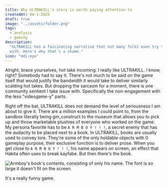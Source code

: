 ```yaml
---
title: Why ULTRAKILL's story is worth paying attention to
createdAt: 04-1-2025
draft: true
image: "../assets/folder.png"
tags:
  - analysis
  - gaming
description:
  "ULTRAKILL has a fascinating narrative that not many folks even try to engage
  with. Here's why that's a shame."
icon: "mdi:eye"
---
```


Alright, brace yourselves, hot take incoming: I really like ULTRAKILL. I know,
right? Somebody had to say it. There's not much to be said on the game itself
that would justify the bandwidth it would take to deliver similarly scalding hot
takes. But dropping the sarcasm for a moment, there is one community sentient I
take issue with. Specifically the non-engagement with the less "videogame-y"
parts.

Right off the bat, ULTRAKILL does not demand the level of seriousness I am about
to give it. There are a million examples I could point to, from the sandbox
literally being gm_construct to the museum that allows you to pick up and throw
marketable plushies of everyone who worked on the game. My persona favorite has
to be `A R M B O Y ! ! !`, a secret enemy that has the audacity to be placed
next to a book. In ULTRAKILL, books are usually used to convey lore. They're
some of the only holdable objects with 0 gameplay purpose, their exclusive
function is to deliver prose. When you get close to `A R M B O Y ! ! !`, his
name appears on screen, an effect that Hakita often uses to break kayfabe. But
then there's the book.

![Armboy's book's contents, consisting of only his name. The font is so large it doesn't fit on the screen.](path)

It's a really funny game.
